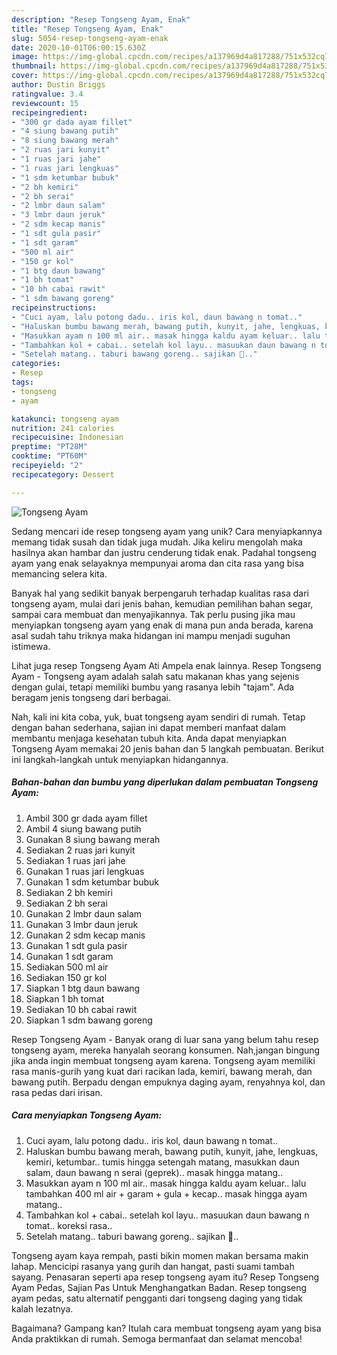 ```yaml
---
description: "Resep Tongseng Ayam, Enak"
title: "Resep Tongseng Ayam, Enak"
slug: 5054-resep-tongseng-ayam-enak
date: 2020-10-01T06:00:15.630Z
image: https://img-global.cpcdn.com/recipes/a137969d4a817288/751x532cq70/tongseng-ayam-foto-resep-utama.jpg
thumbnail: https://img-global.cpcdn.com/recipes/a137969d4a817288/751x532cq70/tongseng-ayam-foto-resep-utama.jpg
cover: https://img-global.cpcdn.com/recipes/a137969d4a817288/751x532cq70/tongseng-ayam-foto-resep-utama.jpg
author: Dustin Briggs
ratingvalue: 3.4
reviewcount: 15
recipeingredient:
- "300 gr dada ayam fillet"
- "4 siung bawang putih"
- "8 siung bawang merah"
- "2 ruas jari kunyit"
- "1 ruas jari jahe"
- "1 ruas jari lengkuas"
- "1 sdm ketumbar bubuk"
- "2 bh kemiri"
- "2 bh serai"
- "2 lmbr daun salam"
- "3 lmbr daun jeruk"
- "2 sdm kecap manis"
- "1 sdt gula pasir"
- "1 sdt garam"
- "500 ml air"
- "150 gr kol"
- "1 btg daun bawang"
- "1 bh tomat"
- "10 bh cabai rawit"
- "1 sdm bawang goreng"
recipeinstructions:
- "Cuci ayam, lalu potong dadu.. iris kol, daun bawang n tomat.."
- "Haluskan bumbu bawang merah, bawang putih, kunyit, jahe, lengkuas, kemiri, ketumbar.. tumis hingga setengah matang, masukkan daun salam, daun bawang n serai (geprek).. masak hingga matang.."
- "Masukkan ayam n 100 ml air.. masak hingga kaldu ayam keluar.. lalu tambahkan 400 ml air + garam + gula + kecap.. masak hingga ayam matang.."
- "Tambahkan kol + cabai.. setelah kol layu.. masuukan daun bawang n tomat.. koreksi rasa.."
- "Setelah matang.. taburi bawang goreng.. sajikan 💛.."
categories:
- Resep
tags:
- tongseng
- ayam

katakunci: tongseng ayam 
nutrition: 241 calories
recipecuisine: Indonesian
preptime: "PT28M"
cooktime: "PT60M"
recipeyield: "2"
recipecategory: Dessert

---
```



![Tongseng Ayam](https://img-global.cpcdn.com/recipes/a137969d4a817288/751x532cq70/tongseng-ayam-foto-resep-utama.jpg)

Sedang mencari ide resep tongseng ayam yang unik? Cara menyiapkannya memang tidak susah dan tidak juga mudah. Jika keliru mengolah maka hasilnya akan hambar dan justru cenderung tidak enak. Padahal tongseng ayam yang enak selayaknya mempunyai aroma dan cita rasa yang bisa memancing selera kita.

Banyak hal yang sedikit banyak berpengaruh terhadap kualitas rasa dari tongseng ayam, mulai dari jenis bahan, kemudian pemilihan bahan segar, sampai cara membuat dan menyajikannya. Tak perlu pusing jika mau menyiapkan tongseng ayam yang enak di mana pun anda berada, karena asal sudah tahu triknya maka hidangan ini mampu menjadi suguhan istimewa.

Lihat juga resep Tongseng Ayam Ati Ampela enak lainnya. Resep Tongseng Ayam - Tongseng ayam adalah salah satu makanan khas yang sejenis dengan gulai, tetapi memiliki bumbu yang rasanya lebih &#34;tajam&#34;. Ada beragam jenis tongseng dari berbagai.


Nah, kali ini kita coba, yuk, buat tongseng ayam sendiri di rumah. Tetap dengan bahan sederhana, sajian ini dapat memberi manfaat dalam membantu menjaga kesehatan tubuh kita. Anda dapat menyiapkan Tongseng Ayam memakai 20 jenis bahan dan 5 langkah pembuatan. Berikut ini langkah-langkah untuk menyiapkan hidangannya.

<!--inarticleads1-->

##### Bahan-bahan dan bumbu yang diperlukan dalam pembuatan Tongseng Ayam:

1. Ambil 300 gr dada ayam fillet
1. Ambil 4 siung bawang putih
1. Gunakan 8 siung bawang merah
1. Sediakan 2 ruas jari kunyit
1. Sediakan 1 ruas jari jahe
1. Gunakan 1 ruas jari lengkuas
1. Gunakan 1 sdm ketumbar bubuk
1. Sediakan 2 bh kemiri
1. Sediakan 2 bh serai
1. Gunakan 2 lmbr daun salam
1. Gunakan 3 lmbr daun jeruk
1. Gunakan 2 sdm kecap manis
1. Gunakan 1 sdt gula pasir
1. Gunakan 1 sdt garam
1. Sediakan 500 ml air
1. Sediakan 150 gr kol
1. Siapkan 1 btg daun bawang
1. Siapkan 1 bh tomat
1. Sediakan 10 bh cabai rawit
1. Siapkan 1 sdm bawang goreng


Resep Tongseng Ayam - Banyak orang di luar sana yang belum tahu resep tongseng ayam, mereka hanyalah seorang konsumen. Nah,jangan bingung jika anda ingin membuat tongseng ayam karena. Tongseng ayam memiliki rasa manis-gurih yang kuat dari racikan lada, kemiri, bawang merah, dan bawang putih. Berpadu dengan empuknya daging ayam, renyahnya kol, dan rasa pedas dari irisan. 

<!--inarticleads2-->

##### Cara menyiapkan Tongseng Ayam:

1. Cuci ayam, lalu potong dadu.. iris kol, daun bawang n tomat..
1. Haluskan bumbu bawang merah, bawang putih, kunyit, jahe, lengkuas, kemiri, ketumbar.. tumis hingga setengah matang, masukkan daun salam, daun bawang n serai (geprek).. masak hingga matang..
1. Masukkan ayam n 100 ml air.. masak hingga kaldu ayam keluar.. lalu tambahkan 400 ml air + garam + gula + kecap.. masak hingga ayam matang..
1. Tambahkan kol + cabai.. setelah kol layu.. masuukan daun bawang n tomat.. koreksi rasa..
1. Setelah matang.. taburi bawang goreng.. sajikan 💛..


Tongseng ayam kaya rempah, pasti bikin momen makan bersama makin lahap. Mencicipi rasanya yang gurih dan hangat, pasti suami tambah sayang. Penasaran seperti apa resep tongseng ayam itu? Resep Tongseng Ayam Pedas, Sajian Pas Untuk Menghangatkan Badan. Resep tongseng ayam pedas, satu alternatif pengganti dari tongseng daging yang tidak kalah lezatnya. 

Bagaimana? Gampang kan? Itulah cara membuat tongseng ayam yang bisa Anda praktikkan di rumah. Semoga bermanfaat dan selamat mencoba!
